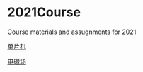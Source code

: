 # 2021Course
Course materials and assugnments for 2021

[单片机](\Repositories\2021Course/电磁场)

[电磁场](LICENSE)


